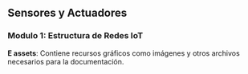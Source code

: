 ## Sensores y Actuadores
### Modulo 1: Estructura de Redes IoT 

**E assets**: Contiene recursos gráficos como imágenes y otros archivos necesarios para la documentación.